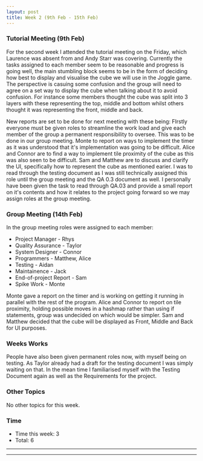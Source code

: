 ```yaml
---
layout: post
title: Week 2 (9th Feb - 15th Feb)  
---
```


### Tutorial Meeting (9th Feb)
For the second week I attended the tutorial meeting on the Friday, which Laurence was absent from and Andy Starr was covering. Currently the tasks assigned to each member seem to be reasonable and progress is going well, the main stumbling block seems to be in the form of deciding how best to display and visualise the cube we will use in the Joggle game. The perspective is casuing some confusion and the group will need to agree on a set way to display the cube when talking about it to avoid confusion. For instance some members thought the cube was split into 3 layers with these representing the top, middle and bottom whilst others thought it was representing the front, middle and back.

New reports are set to be done for next meeting with these being:
FIrstly everyone must be given roles to streamline the work load and give each member of the group a permanent responsibility to oversee. This was to be done in our group meeting.
Monte to report on ways to implement the timer as it was understood that it's implementation was going to be difficult.
Alice and Connor are to find a way to implement tile proximity of the cube as this was also seen to be difficult.
Sam and Matthew are to discuss and clarify the UI, specifically how to represent the cube as mentioned earier.
I was to read through the testing document as I was still technically assigned this role until the group meeting and the QA 0.3 document as well.
I personally have been given the task to read through QA.03 and provide a small report on it's contents and how it relates to the project going forward so we may assign roles at the group meeting.

### Group Meeting (14th Feb)
In the group meeting roles were assigned to each member:

* Project Manager - Rhys
* Quality Assurance - Taylor
* System Designer - Connor
* Programmers - Matthew, Alice
* Testing - Aidan
* Maintainence - Jack
* End-of-project Report - Sam
* Spike Work - Monte

Monte gave a report on the timer and is working on getting it running in parallel with the rest of the program.
Alice and Connor to report on tile proximity, holding possible moves in a hashmap rather than using if statements, group was undecided on which would be simpler.
Sam and Matthew decided that the cube will be displayed as Front, Middle and Back for UI purposes.

### Weeks Works
People have also been given permanent roles now, with myself being on testing. As Taylor already had a draft for the testing document I was simply waiting on that. In the mean time I familiarised myself with the Testing Document again as well as the Requirements for the project.

### Other Topics
No other topics for this week.

### Time
* Time this week: 3
* Total: 6

----
****
